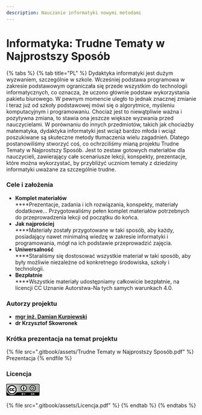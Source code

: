 ```yaml
---
description: Nauczanie informatyki nowymi metodami
---
```


# Informatyka: Trudne Tematy w Najprostszy Sposób

{% tabs %}
{% tab title="PL" %}
Dydaktyka informatyki jest dużym wyzwaniem, szczególnie w szkole. Wcześniej podstawa programowa w zakresie podstawowym ograniczała się przede wszystkim do technologii informatycznych, co oznacza, że uczono głównie podstaw wykorzystania pakietu biurowego. W pewnym momencie uległo to jednak znacznej zmianie i teraz już od szkoły podstawowej mówi się o algorytmice, myśleniu komputacyjnym i programowaniu. Chociaż jest to niewątpliwie ważna i pozytywna zmiana, to stawia ona jeszcze większe wyzwania przed nauczycielami. W porównaniu do innych przedmiotów, takich jak chociażby matematyka, dydaktyka informatyki jest wciąż bardzo młoda i wciąż poszukiwane są skuteczne metody tłumaczenia wielu zagadnień. Dlatego postanowiliśmy stworzyć coś, co ochrzciliśmy mianą projektu Trudne Tematy w Najprostszy Sposób. Jest to zestaw gotowych materiałów dla nauczycieli, zawierający całe scenariusze lekcji, konspekty, prezentacje, które można wykorzystać, by przybliżyć uczniom tematy z dziedziny informatyki uważane za szczególnie trudne.

### Cele i założenia

* **Komplet materiałów**\
  ****Prezentacje, zadania i ich rozwiązania, konspekty, materiały dodatkowe... Przygotowaliśmy pełen komplet materiałów potrzebnych do przeprowadzenia lekcji od początku do końca.
* **Jak najprościej**\
  ****Materiały zostały przygotowane w taki sposób, aby każdy, posiadający nawet minimalną wiedzę w zakresie informatyki i programowania, mógł na ich podstawie przeprowadzić zajęcia.
* **Uniwersalność**\
  ****Staraliśmy się dostosować wszystkie materiał w taki sposób, aby były możliwie niezależne od konkretnego środowiska, szkoły i technologii.
* **Bezpłatnie**\
  ****Wszystkie materiały udostępniamy całkowicie bezpłatnie, na licencji CC Uznanie Autorstwa-Na tych samych warunkach 4.0.

### Autorzy projektu

* ****[**mgr inż. Damian Kurpiewski**](https://blackbat13.github.io)****
* **dr Krzysztof Skowronek**

### Krótka prezentacja na temat projektu

{% file src=".gitbook/assets/Trudne Tematy w Najprostszy Sposób.pdf" %}
Prezentacja
{% endfile %}

### **Licencja**

![Uznanie autorstwa-Na tych samych warunkach 4.0](.gitbook/assets/88x31.png)

{% file src=".gitbook/assets/Licencja.pdf" %}
{% endtab %}
{% endtabs %}
